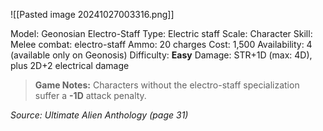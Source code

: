 ![[Pasted image 20241027003316.png]]

Model: Geonosian Electro-Staff
Type: Electric staff
Scale: Character
Skill: Melee combat: electro-staff
Ammo: 20 charges
Cost: 1,500
Availability: 4 (available only on Geonosis)
Difficulty: **Easy**
Damage: STR+1D (max: 4D), plus 2D+2 electrical damage

> **Game Notes:** 
> Characters without the electro-staff specialization suffer a **-1D** attack penalty.

*Source: Ultimate Alien Anthology (page 31)*